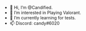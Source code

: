 - 👋 Hi, I’m @Candified.
- 👀 I’m interested in Playing Valorant.
- 🌱 I’m currently learning for tests.
- 📫 Discord: candy#6020
